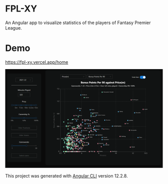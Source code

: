 # FPL-XY

An Angular app to visualize statistics of the players of Fantasy Premier League. 

# Demo

https://fpl-xy.vercel.app/home

![FPL-XY demo][demo]

This project was generated with [Angular CLI](https://github.com/angular/angular-cli) version 12.2.8.

[demo]: src/assets/dashboard_1.gif
